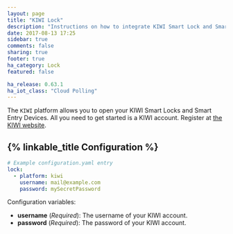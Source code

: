 ```yaml
---
layout: page
title: "KIWI Lock"
description: "Instructions on how to integrate KIWI Smart Lock and Smart Entry."
date: 2017-08-13 17:25
sidebar: true
comments: false
sharing: true
footer: true
ha_category: Lock
featured: false

ha_release: 0.63.1
ha_iot_class: "Cloud Polling"
---
```


The `KIWI` platform allows you to open your KIWI Smart Locks and Smart Entry Devices. 
All you need to get started is a KIWI account. Register at [the KIWI website](https://kiwi.ki/login/).

## {% linkable_title Configuration %}

```yaml
# Example configuration.yaml entry
lock:
  - platform: kiwi
    username: mail@example.com
    password: mySecretPassword
```

Configuration variables:

- **username** (*Required*): The username of your KIWI account.
- **password** (*Required*): The password of your KIWI account.
